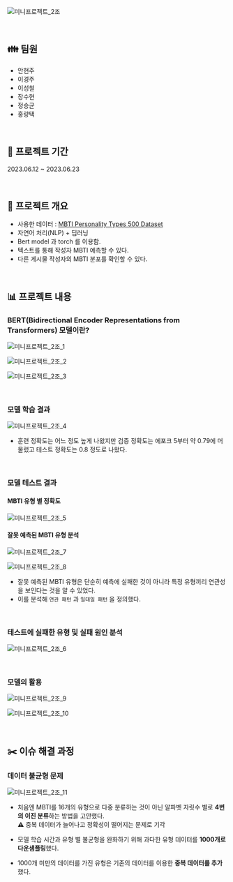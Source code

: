 
![미니프로젝트_2조](https://github.com/AhnHz/SQL-study/assets/132975657/9809bbf3-464a-496f-a25b-5ac0af97027c)

<br/>

## :family: 팀원
- 안현주
- 이경주
- 이성철
- 장수현
- 정승균
- 홍량택
<br/>

## :calendar: 프로젝트 기간
2023.06.12 ~ 2023.06.23

<br/>

## :page_with_curl: 프로젝트 개요
- 사용한 데이터 : [MBTI Personality Types 500 Dataset](https://www.kaggle.com/datasets/zeyadkhalid/mbti-personality-types-500-dataset)
- 자연어 처리(NLP)  +  딥러닝
- Bert model 과 torch 를 이용함.
- 텍스트를 통해 작성자 MBTI 예측할 수 있다.
- 다른 게시물 작성자의 MBTI 분포를 확인할 수 있다.

<br/>
<!--
## :running: 프로젝트 진행 과정
### 1일차 ( 4시간 )

- **조장 선정**
- **머신러닝에 필요한 데이터 개념 정의**
- **데이터 찾기**
    
    [ 데이터 후보 ] 
    
     - 폐음 데이터 세트(질병예측)
     - 신용 카드 기본값(채무 불이행 사례를 통한 채무불이행 예측 )
     -  주식 예측
     - 은행 고객 이탈(이탈 방지로 인한 충성도 프로그램, 유지 캠페인 개발
     - 사용 어휘 및 리뷰 길이에 따른 평점 재정의
     - 도시별 인구 감소 비율에 따른 사라질 도시 예측
     - 애완동물 행동 분석 데이터를 이용
     - 글자 인식
     - 강아지 표정 분석
     - 객체 인식 (사진 및 그림)

<br/>

### 2일차 ( 4시간 )

- **후보 데이터 추리기**
    
    [ 플랜 A ]
     - 사용 어휘 및 리뷰 길이에 따른 평점 재정의
     - OCR 글자 인식
     - 객체 인식 ( 사진 및 그림)
    
    [ 플랜 B ]
     - 신용 카드 기본값 ( 채무 불이행 예측)
     - 주식 예측

<br/>

- **데이터 선정  : 사용 어휘 및 리뷰 길이데 따른 평점 재정의 (리뷰데이터)**
- **진행 방향 구체화**
    1. 세부 주제 뽑기
    - 리뷰 길이와 어휘에 따른 평점 재정의
    - 게시글과 무관한 리뷰 필터링 ( 다른 상품 리뷰 OR 관련 없는 댓글)
    - 문서 분류 ( MBTI별 트위터 사용 태그 분석 )
    - 뉴스 리뷰 또는 도서 리뷰를 활용한 주기별 트랜드 분석
    - 트위터 등의 SNS를 통한 시대별 어휘 변화 분석
    - 쇼셜미디어 게시물 기반 감정 분석 ( 우울증 )
    - 키워드 추출로 댓글 분석 
    2. 세부 주제 추리기
    - 문서 분류 ( MBTI별 트위터 사용 태그 분석)
    - 뉴스 리뷰 또는 도서 리뷰를 활용한 주기별 트랜드 분석
    - 소셜미디어 게시물 기반 감정 분석 (우울증)
    3. 세부 주제 선정 : MBTI 예측
    4.  사용 언어 선택 - 영어 or 한글 
    5. 참고 사이트 
    [[Brightics Studio] # 팀 분석 프로젝트 - 01 기획 및 구상, 텍스트 데이터로 MBTI 예측하기 - 데이터 사이언스 사용 설명서 (tistory.com)](https://dsbook.tistory.com/362)

<br/>

- **최종적으로 선택사항 선정**  
선택1. 리뷰 및 게시글 등 한국어 데이터 셋 찾기  
선택2. 영어 데이터 셋으로 진행하기  
선택3. 다른 주제로 변경

<br/>

### 3일차 ( 4시간 )

- **추가 의견 제시**
    - 청와대 국민 청원 데이터 셋 사용하기
 
<br/>

- **최종 선택**
    
    영어 데이터 셋을 활용한 MBTI

<br/>

- **최종 프로젝트 주제 : *영어 데이터 셋을 활용한 MBTI별 텍스트 분석 및 분류***
- **활용 데이터 셋 분석 및 해결 방안 찾기**
    
    [MBTI Personality Types 500 Dataset | Kaggle](https://www.kaggle.com/datasets/zeyadkhalid/mbti-personality-types-500-dataset)

   - 초기 데이터    
![Untitled](https://github.com/AhnHz/Algorithm-study/assets/132975657/c729b016-817f-489f-93ca-84467ba84dfd)  


    - 데이터 상세정보
![Untitled 1](https://github.com/AhnHz/Algorithm-study/assets/132975657/50c8bccb-2a08-44a2-a05d-71326e96548f)  


    - 초기 데이터 시각화
![mbti_count](https://github.com/AhnHz/Algorithm-study/assets/132975657/97cc6eb3-b494-4ae4-a635-fc7e4091e306)  

    
    <aside>
    ⚠️ 문제점 : 각 mbti 마다 데이터의 수의 불균형
    
    해결방안 : mbti의 알파벳 속성별로 데이터 분할<br/>
    
    </aside>
    
    - MBTI 구분자 추가
![sc1](https://github.com/AhnHz/Algorithm-study/assets/132975657/1c6687d3-d949-4291-b8b7-0f17a20c02eb)
    
    :white_check_mark: **여전히 불균형 문제가 있으나 비율의 폭이 감소하여 적은 데이터에 대한 학습 데이터 증가**

<br/>

- **진행 계획 및 담당 지정**
    - MBTI 16가지 분류 전처리 : 전 인원
    <br/>
    
    - MBTI 16가지 종류 나누어 담당   
    I : 수현  
    E : 경주  
    S : 성철  
    N : 현주  
    T : 량택  
    F : 승균  
    P : 현주  
    J : 성철
    <br/>
   
    - 타입 별 뽑아내는 작업 실행_당일
    알파벳 별로 분류 후 타입의 그룹별 데이터 분할
    - BERT, 텍스트 전처리
    - 자연어 처리 , 단어 임베딩

<br/>

- **자연어 처리 참고 사이트** 
[[BERT] BERT에 대해 쉽게 알아보기1 - BERT는 무엇인가, 동작 구조 :: 삶은 확률의 구름 (tistory.com)](https://ebbnflow.tistory.com/151)
- 불균형 현상 해결방안 참고 사이트
[MBTI 500 - 84% 정확도 | 캐글 (kaggle.com)](https://www.kaggle.com/code/clebermarques/mbti-500-84-accuracy/notebook)

<br/>

- **이후 진행 계획**
    1. 전처리 필요여부 확인하기 
    - accented character 제거
    - 축약어 원래 형태로 변환
    - 모든 단어 원영화 ( lemma )
    - 불용어 제거 **nltk 참고
    2. WordCloud를 통한 시각화
    3. s에 맞춰 다운 샘플링 (약 9천개)
    ** 게시글 중복 제거, 데이터 선정 기준 정하기
    4. 임베딩 진행 방향 논의

<br/>

### 4일차 ( 8시간 )

1. **요약/축약어 풀기**
참고 사이트 : [영어 - 채팅, SNS 줄임말(약어, 용어) 모음 : 네이버 블로그 (naver.com)](https://m.blog.naver.com/park-hye/221492311971)
2. **불용어 선정 :**
참고 사이트 : [02-04 불용어(Stopword) - 딥 러닝을 이용한 자연어 처리 입문 (wikidocs.net)](https://wikidocs.net/22530)
3. **불용어 선정 기준 :**
원소별 빈도수가 높은 20위 선정하여 ie, ns, tf, jp 끼리 묶어 동일하게 나온 단어, 영어 불용어
4. **불용어 처리 코드**
  ```python    
  from nltk.corpus import stopwords
  from nltk.tokenize import word_tokenize
  
  def stopword_process(text, wordslst : list):
      
      tokens = word_tokenize(text)
      text = text.lower()
  
      stop_words = stopwords.words('english')
      stop_words.extend(["mbti", "infj", "intj", "infp", "intp", "enfj", "entj", "enfp", "entp",
                          "isfj", "istj", "isfp", "istp", "esfj", "estj", "esfp", "estp", "personality", "type"])
      stop_words.extend(['like', 'think', 'people', 'get', 'thing', 'make', 'know', 'feel', 'one', 'go'])
      stop_words.extend(wordslst)
  
      tokens = [word for word in tokens if word not in stop_words]
  
      changepost = ' '.join(s for s in tokens)    
      
      return changepost
  
  stop_word_df = pd.DataFrame({'posts' : [], 'type' : [], 'type2' : []})
  
  def duplication_words_remove(MBTI, wordslst):
      global stop_word_df
      temp_totaldf = totaldf[totaldf['type2'].str.contains(MBTI[0]) | totaldf['type2'].str.contains(MBTI[1])]
  
      temp_totaldf['posts'] = temp_totaldf['posts'].apply(stopword_process, args = (wordslst, ))
  
      stop_word_df = pd.concat([stop_word_df, temp_totaldf])
  
  
  MBTIlst = [['I', 'E'], 
             ['S', 'N'],
             ['T', 'F'],
             ['J', 'P']]
  
  remove_words = [['feel', 'time', 'say', 'good', 'would', 'really', 'want', 'way', 'see'],
                   ['know', 'time', 'really', 'good', 'feel', 'want', 'see', 'way', 'also'],
                   ['know', 'make', 'really', 'time', 'say', 'good', 'would', 'want', 'way', 'see'],
                  ['say', 'time', 'good', 'would', 'really', 'want', 'way', 'see', 'also']]
  
  
  for i in range(4):
      duplication_words_remove(MBTIlst[i], remove_words[i])
  ```
    
5. **이후 진행 계획** 
- 축약어 정리 및 처리 논의
- 모델 학습  
** 참고사이트 : [[Pytorch][BERT] 버트 소스코드 이해_④ BertModel (tistory.com)](https://hyen4110.tistory.com/90)

<br/>

### 5일차 ( 8시간 )

- **BERT 임베딩**
    
    - **BERT 란?**
    
    <aside>
    💡 BERT(Bidirectional Encoder Representations from Transformers)는 다양한 자연어 처리 분야에서 가장 좋은 성능을 내면서 여러 가지 일들을 수행하는데 사용되고 있습니다.
    BERT란 문맥을 양방향으로 이해해서 숫자형태로 바꿔주는 딥러닝 모델이다.
    
    </aside>
    
    
    - **BERT 특징**
    
    > [ 전이 학습 모델 ] 
    사전 학습된 대용량의 레이블링 되지 않는 데이터를 이용하여 언어 모델을 학습하고 이를 토대로 특정 작업( 문서분로, 질의 응답, 번역 등)을 위한 신경망을 추가하는 학습 방법
    > 
    
    > [ 사전 학습 모델 ]
    ****대용량의 데이터를 직접 학습시키기 위해서는 매우 많은 지원과 시간이 필요하지만 BERT모델은 기본적으로 대량의 단어 임베딩 등에 대해 사전 학습이 되어있는 모델을 제공하기 때문에 상대적으로 적은 지원만으로도 충분히 자연어 처리의 여러 일을 수행할 수 있다.
    > 
    - **BERT 구조**
    
    ![Untitled 6](https://github.com/AhnHz/Algorithm-study/assets/132975657/3220247f-f978-4b5d-96ab-9c8f87382e80)
    
   **그림과 같이 세 가지 임베딩 값의 합으로 구성되는 것이 특징**
    
    - **Token Embeddings**
    
    토큰 임베딩은 Word piece임베딩 방식을 사용한다.
    Word Piece임베딩은 자주 등장하면서 가장 긴 길이의 sub-word을 하나의 단위로 만든다.
    즉, 자주 등장하는 단어는 그 자체가 단위가 되고, 자주 등장하지 않는 단어는 더 작은 sub-word로 쪼개어진다. 
    이는 자주 등장하지 않은 단어를 전부out-of-vocabulary로 처리하여 모델링의 성능을 저하시키는 문제를 해결한다.
    입력받은 모든 문장의 시작으로 [CLS] 토큰(special classification token)이 주어지며 이 [CLS] 토큰은 모델의 전체 계층을 다 거친 후 토큰 시퀀스의 결합된 의미를 가지게 된다.
    
    - **Segmint Embeddings**
    
    토큰으로 나누어진 단어들을 다시 하나의 문장으로 만들고 
    첫 번째 [SEP] 토큰까지 0으로 그 이후 [SEP]토큰까지는 1값으로 마스크를 만들어 각 문장들을 구분한다.
    
    - **Position Embeddings**
    
    토큰의 순서를 인코딩한다. 
    그 이유는 BERT는 transformer의 encoder를 사용하는데 Transformer는 self-attenrion모델을 사용한다. 
    Self-Attention은 입력 위치에 대해 고려하지 ㅇ못하므로 입력 토큰의 위치 정보를 주어야한다. 
    그래서 Transformer에서는 Sigsoid함수를 이용한 Positional 인코딩을 사용하였고, BERT에서는 이를 변형하여 Position Encoding을 사용한다.
    각 임베딩들의 토큰 별로 모두 더하여 BERT의 입력 벡터로 사용한다.
    
    - **BERT 모델 절차**
    1. 데이터 전처리 : 
    사용할 자연어 처리 작업에 맞게 데이터를 전처리합니다. 이 단계에는 토큰화(tokenization), 패딩(padding), 문장 분리(segmentation) 등이 포함될 수 있다.
    2. BERT 모델 불러오기 : 
    BERT 모델을 불러옵니다. 일반적으로 사전 학습된 BERT 모델의 가중치를 다운로드하고, 해당 모델의 구조를 정의하여 사용한다.
    3. Fine-tuning 레이어 추가 : 
    BERT 모델 뒷부분에 작업에 맞는 추가적인 레이어를 추가한다. 
    예를 들어, 텍스트 분류 작업을 수행한다면, 추가적인 분류 레이어를 모델에 추가할 수 있다.
    4. 학습 : 
    Fine-tuning 데이터셋을 사용하여 모델을 학습시킨다. 사전 학습된 가중치를 초기값으로 사용하면서, 추가된 레이어와 함께 모델의 파라미터를 업데이트한다.
    
    <aside>


    💡 Fine-tuning   
    BERT 모델을 구체적인 자연어 처리 작업에 맞게 세부 조정한다. 
    예를 들어, 텍스트 분류, 질의 응답, 개체명 인식 등의 작업에 BERT모델을 적용할 수 있다. 
    Fine-tunning 단계에서는 작업에 맞는 추가적인 레이어를 코델에 추가하고 사전 학습된 가중치를 초기 값으로 사용하여 모델을 학습시켜 최적화된 표현을 얻을 수 있다.
    
    </aside>
    
    - **BERT기반 임베딩** 
    참고 사이트 : [18-08 BERT의 문장 임베딩(SBERT)을 이용한 한국어 챗봇 - 딥 러닝을 이용한 자연어 처리 입문 (wikidocs.net)](https://wikidocs.net/154530)
    - BERT 코드 짜기
        - 키워드 추출
        
        ```python
        !pip install sentence_transformers
        # 키버트 실습을 위해서 우선 sbrt를 위한 패키지를 설치해야한.
        ```
        
    
    1. 텍스트를 모델에 넣는다.
    
    1. 모델 공부
    2. 가장 작은 s모델의 9천개에 기준을 맞추어 진행
    3. 파이토치      
    
    
<br/>

1. **BERT 임베딩**
- 분류 모델 , 예측 모델 
- 다중 분류 
- 2진 분류 모델 4번  / 한번에 MBTI가 나오는지 예측 방식 선정
- 파이토치 활용 / 텐서플로우 활용 / 케라스 활용
- 파인튜닝 작업 처리 방안 논의
2. 전처리된 텍스트 토큰화 작업
3. 학습 모델 활용 방안 논의
4. 주말에 스스로 학습 진행 
- 파이토치로 BERT진행
- 안되는 경우 다른 모델 찾아보기 ( RNL,순환신경망 등 활용 해보기 )
5. - 참고자료 :
[WONA_IN_IT (tistory.com)](https://wonhwa.tistory.com/35)
[https://youtube.com/playlist?list=PL5o6DaWWFfX_dwRuNT3XIkHqBFHYuUIt7](https://youtube.com/playlist?list=PL5o6DaWWFfX_dwRuNT3XIkHqBFHYuUIt7)
[https://www.kaggle.com/code/clebermarques/mbti-500-84-accuracy](https://www.kaggle.com/code/clebermarques/mbti-500-84-accuracy)
[https://colab.research.google.com/github/mrm8488/shared_colab_notebooks/blob/master/Try_mrm8488_xquad_finetuned_model.ipynb](https://colab.research.google.com/github/mrm8488/shared_colab_notebooks/blob/master/Try_mrm8488_xquad_finetuned_model.ipynb)

<br/>

### 6일차 ( 8시간 )

- BERT 사용하여 데이터셋 훈련 
- tokenizer = BertTokenizer.from_pretrained('bert-base-cased') ⇒ BertModel.from_pretrained('bert-large-uncased') 코드 수정  
**정확도 약 77%**
    
- 코드해석

```python
import torch
import numpy as np
from transformers import BertTokenizer

tokenizer = BertTokenizer.from_pretrained('bert-large-uncased')
# 버트 모델의 토크나이저를 'bert-large-uncased' 사전에 훈련된 모델로부터 가져옴

labels = {"INFJ" : 0, "INTJ" : 1, "INFP" : 2, "INTP" : 3, "ENFJ" : 4, "ENTJ" : 5, 
              "ENFP" : 6, "ENTP" : 7, "ISFJ" : 8, "ISTJ" : 9, "ISFP" : 10, "ISTP" : 11,
                "ESFJ" : 12, "ESTJ" : 13, "ESFP" : 14, "ESTP" : 15}
# 클래스 레이블과 인덱스를 매핑한 딕셔너리

class Dataset(torch.utils.data.Dataset):  
# dataset클래스를 상속하여 새로운 dataset클래스를 정의
    
    def __init__(self, df):
# 데이터 프레임을 입력 받아 dataset 객체를 초기화

        self.labels = [labels[label] for label in df['type']]
# 데이터프레임의 type열에 해당하는 클래스 레이블을 labels딕셔너리를 사용하여 숫자로 변환하여 저장
        self.texts = [tokenizer(text, 
                               padding='max_length', max_length = 512, truncation=True,
                                return_tensors="pt") for text in df['posts']]
# 데이터프레임의 'posts' 열에 해당하는 텍스트를 BERT 토크나이저를 사용하여 토큰화하고, 
# 패딩과 트러케이션을 적용하여 최대 길이 512로 맞춘 뒤, 텐서 형태로 변환하여 저장합니다.
    
    def classes(self):
        return self.labels
#클래스 레이블을 반환하는 메서드입니다.
    def __len__(self):
        return len(self.labels)
#데이터셋의 샘플 개수를 반환하는 메서드입니다.
    def get_batch_labels(self, idx):
        # Fetch a batch of labels
        return np.array(self.labels[idx])
#인덱스 idx에 해당하는 레이블 배치를 가져오는 메서드입니다.
    def get_batch_texts(self, idx):
        # Fetch a batch of inputs
        return self.texts[idx]
#인덱스 idx에 해당하는 텍스트 배치를 가져오는 메서드입니다.
    def __getitem__(self, idx):
#인덱스 idx에 해당하는 텍스트 배치와 레이블을 반환하는 메서드입니다.
        batch_texts = self.get_batch_texts(idx)
        batch_y = self.get_batch_labels(idx)

        return batch_texts, batch_y
```

<br/>

### 7일차 ( 8시간 )

- 데이이터가 부족한 부분 검증을 위한 데이터 취합
    
    검증데이터 자료 = fail_5Mbti.csv
    
- ppt 작성을 위한 데이터 시각화 작업
- 한글 데이터 번역하여 검증하는 작업 시행
- ppt 자료 구상
- ppt 템플릿 선정

<br/>

### 8일차 ( 8시간 )

- PPT작업
- 데이터 시각화 작업

<br/>

### 9일차 ( 8시간 )

- PPT작업
- 발표 대본 작성
- ppt 설명
    1. 메인
    2. 목차
    3. mbti별 텍스트 분류를 선정한 이유 3가지 
    4. 수집한 데이터에 대한 설명 - 컬럼이 두개였고 type는 16개의 클래스 가짐, posts는 한 행의 글자길이는 3천개정도 있는데 토큰화하여 단어로 확인하면 500개로 줄어든다.
    5. 원래 우리가 하려고 했던 전처리가 방안 설명을하지만 사용하지는 않았다. 
    6. 불용어 처리 또한 진행했지만 사용하지는 않았다.
    7. 선정된 데이터의 시각화 (클래스별 개수의 불균형이 심했음)
    8. 불균형에 대한 해결방안 **알파벳별로 진행하지 않은 이유는 2진분류는 정확도가 오르겠지만 16개의 클래스에 대해서는 신뢰도가 떨어진다.
    9. 버트에 대한 설명
    10. 버트에 대한 자세한설명
    11. 파인튜닝
    12. 데이터 불러오기 _ 그룹별 정렬
    13. ~ 22코드설명
    
     23.  ~27모델 분석 & 활용

<br/>
-->

## :bar_chart: 프로젝트 내용

### BERT(Bidirectional Encoder Representations from Transformers) 모델이란?
![미니프로젝트_2조_1](https://github.com/AhnHz/Algorithm-study/assets/132975657/76271296-24b7-4a8f-9d00-4ef82f8cfb9e)

![미니프로젝트_2조_2](https://github.com/AhnHz/Algorithm-study/assets/132975657/8eb31233-c310-4d33-853e-2e40c67559b8)

![미니프로젝트_2조_3](https://github.com/AhnHz/Algorithm-study/assets/132975657/e766d589-4fb7-4e25-8bab-5315afce99c9)

<br/>

### 모델 학습 결과
![미니프로젝트_2조_4](https://github.com/AhnHz/Algorithm-study/assets/132975657/f0d32816-2ee9-4f4b-96c5-a6c2eda15030)
- 훈련 정확도는 어느 정도 높게 나왔지만 검증 정확도는 에포크 5부터 약 0.79에 머물렀고 테스트 정확도는 0.8 정도로 나왔다.  


<br/>

### 모델 테스트 결과
#### MBTI 유형 별 정확도
![미니프로젝트_2조_5](https://github.com/AhnHz/Algorithm-study/assets/132975657/81df1758-fd4f-4895-8b80-5af75bd3df7a)

#### 잘못 예측된 MBTI 유형 분석
![미니프로젝트_2조_7](https://github.com/AhnHz/Algorithm-study/assets/132975657/511633d8-982e-450c-b466-ac0da3f01616)

![미니프로젝트_2조_8](https://github.com/AhnHz/Algorithm-study/assets/132975657/241608e7-9182-47ca-8d6f-623aa3eb566f)
- 잘못 예측된 MBTI 유형은 단순히 예측에 실패한 것이 아니라 특정 유형끼리 연관성을 보인다는 것을 알 수 있었다.
- 이를 분석해 `연관 패턴` 과 `일대일 패턴` 을 정의했다.

<br/>

### 테스트에 실패한 유형 및 실패 원인 분석
![미니프로젝트_2조_6](https://github.com/AhnHz/Algorithm-study/assets/132975657/2d195359-8631-440e-a15d-24adaca39aca)

<br/>

### 모델의 활용
![미니프로젝트_2조_9](https://github.com/AhnHz/Algorithm-study/assets/132975657/8144f33b-e19c-4c30-a952-c57c7f4c0714)

![미니프로젝트_2조_10](https://github.com/AhnHz/Algorithm-study/assets/132975657/9ba91fc3-e3a5-4a8d-be4c-8b6bb5c1a7ee)

<br/>

## :scissors: 이슈 해결 과정
### 데이터 불균형 문제
![미니프로젝트_2조_11](https://github.com/AhnHz/Algorithm-study/assets/132975657/50b62ca8-586f-4389-8d48-0815cf7a0387)

- 처음엔 MBTI를 16개의 유형으로 다중 분류하는 것이 아닌 알파벳 자릿수 별로 **4번의 이진 분류**하는 방법을 고안했다.  
  :warning: 중복 데이터가 늘어나고 정확성이 떨어지는 문제로 기각

- 모델 학습 시간과 유형 별 불균형을 완화하기 위해 과다한 유형 데이터를 **1000개로 다운샘플링**했다.

- 1000개 미만의 데이터를 가진 유형은 기존의 데이터를 이용한 **중복 데이터를 추가**했다.

<br/>

